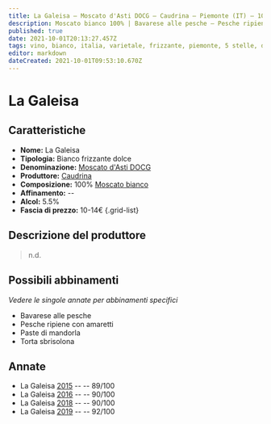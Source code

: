 ```yaml
---
title: La Galeisa – Moscato d'Asti DOCG – Caudrina – Piemonte (IT) – 10-14€ – 4★-5★
description: Moscato bianco 100% | Bavarese alle pesche – Pesche ripiene con amaretti – Paste di mandorla – Torta sbrisolona
published: true
date: 2021-10-01T20:13:27.457Z
tags: vino, bianco, italia, varietale, frizzante, piemonte, 5 stelle, dolce, moscato bianco, 10-14€, bavarese alle pesche, pesche ripiene con amaretti, paste di mandorla, torta sbrisolona
editor: markdown
dateCreated: 2021-10-01T09:53:10.670Z
---
```


 # La Galeisa

## Caratteristiche
- **Nome:** La Galeisa
- **Tipologia:** Bianco frizzante dolce
- **Denominazione:** [Moscato d'Asti DOCG](/denominazioni/Italia/Piemonte/DOCG/Moscato-d-Asti)
- **Produttore:** [Caudrina](/produttori/Italia/Piemonte/Caudrina)
- **Composizione:** 100% [Moscato bianco](/vitigni/Italia/bacca-bianca/moscato-bianco)
- **Affinamento:** --
- **Alcol:** 5.5%
- **Fascia di prezzo:** 10-14€
{.grid-list}

## Descrizione del produttore

> n.d.

## Possibili abbinamenti
*Vedere le singole annate per abbinamenti specifici*

- Bavarese alle pesche
- Pesche ripiene con amaretti
- Paste di mandorla
- Torta sbrisolona


## Annate

- La Galeisa [2015](vini/Italia/Piemonte/Caudrina/La-Galeisa/2015) -- <span class="star-4"></span>  -- 89/100
- La Galeisa [2016](vini/Italia/Piemonte/Caudrina/La-Galeisa/2016) -- <span class="star-4"></span>  -- 90/100  
- La Galeisa [2018](vini/Italia/Piemonte/Caudrina/La-Galeisa/2018) -- <span class="star-4"></span>  -- 90/100
- La Galeisa [2019](vini/Italia/Piemonte/Caudrina/La-Galeisa/2019) -- <span class="star-5"></span>  -- 92/100